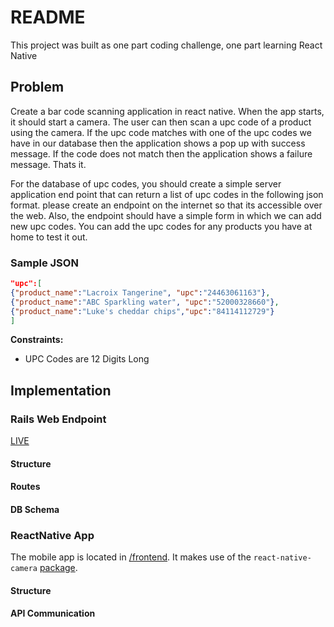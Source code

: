 # README

This project was built as one part coding challenge, one part learning React Native

## Problem

Create a bar code scanning application in react native. When
the app starts, it should start a camera. The user can then scan a upc
code of a product using the camera. If the upc code matches with one
of the upc codes we have in our database then the application shows a
pop up with success message. If the code does not match then the
application shows a failure message. Thats it.

For the database of upc codes, you should create a simple server
application end point that can return a list of upc codes in the
following json format. please create an endpoint on the internet so
that its accessible over the web. Also, the endpoint should have a
simple form in which we can add new upc codes. You can add the upc
codes for any products you have at home to test it out.

### Sample JSON

```JSON
"upc":[
{"product_name":"Lacroix Tangerine", "upc":"24463061163"},
{"product_name":"ABC Sparkling water", "upc":"52000328660"},
{"product_name":"Luke's cheddar chips","upc":"84114112729"}
]
```
**Constraints:**
  - UPC Codes are 12 Digits Long

## Implementation

### Rails Web Endpoint

[LIVE](http://omgbarcode.herokuapp.com)

#### Structure

#### Routes

#### DB Schema


### ReactNative App

The mobile app is located in [/frontend](./frontend/barcodeScanner). It makes use of the `react-native-camera` [package](https://github.com/lwansbrough/react-native-camera). 

#### Structure

#### API Communication
